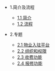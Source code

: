 
* 1.简介及流程

  * [1.1 简介](README.md)
  * [1.2 流程](flow.md)

* 2.专题

  * [2.1 物业入驻平台](propertyEnter.md)
  * [2.2 组织和权限](org.md)
  * [2.3 收费功能](fee.md)
  * [2.4 报修功能](repair.md)